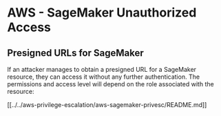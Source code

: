 # AWS - SageMaker Unauthorized Access

## Presigned URLs for SageMaker

If an attacker manages to obtain a presigned URL for a SageMaker resource, they can access it without any further authentication. The permissions and access level will depend on the role associated with the resource:

[[../../aws-privilege-escalation/aws-sagemaker-privesc/README.md]]

